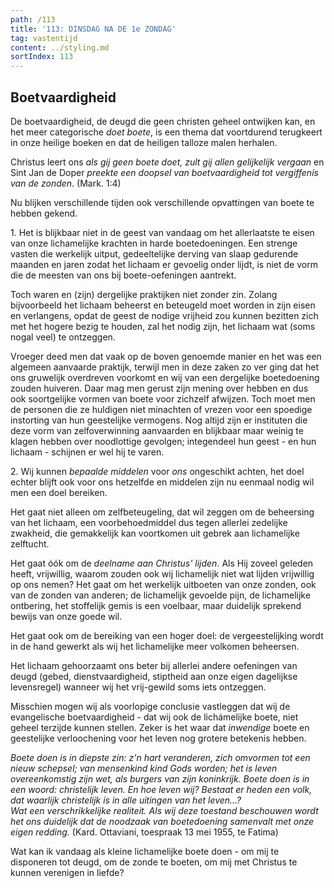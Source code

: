 ```yaml
---
path: /113
title: '113: DINSDAG NA DE 1e ZONDAG'
tag: vastentijd
content: ../styling.md
sortIndex: 113
---
```


## Boetvaardigheid

De boetvaardigheid, de deugd die geen christen geheel ontwijken kan, en het meer categorische _doet boete_, is een thema dat voortdurend terugkeert in onze heilige boeken en dat de heiligen talloze malen herhalen.

Christus leert ons _als gij geen boete doet, zult gij allen gelijkelijk vergaan_ en Sint Jan de Doper _preekte een doopsel van boetvaardigheid tot vergiffenis van de zonden_. (Mark. 1:4)

Nu blijken verschillende tijden ook verschillende opvattingen van boete te hebben gekend.

1\. Het is blijkbaar niet in de geest van vandaag om het allerlaatste te eisen van onze lichamelijke krachten in harde boetedoeningen. Een strenge vasten die werkelijk uitput, gedeeltelijke derving van slaap gedurende maanden en jaren zodat het lichaam er gevoelig onder lijdt, is niet de vorm die de meesten van ons bij boete-oefeningen aantrekt.

Toch waren en (zijn) dergelijke praktijken niet zonder zin. Zolang bijvoorbeeld het lichaam beheerst en beteugeld moet worden in zijn eisen en verlangens, opdat de geest de nodige vrijheid zou kunnen bezitten zich met het hogere bezig te houden, zal het nodig zijn, het lichaam wat (soms
nogal veel) te ontzeggen.

Vroeger deed men dat vaak op de boven genoemde manier en het was een algemeen aanvaarde praktijk, terwijl men in deze zaken zo ver ging dat het ons gruwelijk overdreven voorkomt en wij van een dergelijke boetedoening zouden huiveren. Daar mag men gerust zijn mening over hebben en dus ook soortgelijke vormen van boete voor zichzelf afwijzen. Toch moet men de personen die ze huldigen niet minachten of vrezen voor een spoedige instorting van hun geestelijke vermogens. Nog altijd zijn er instituten die deze vorm van zelfoverwinning aanvaarden en blijkbaar maar weinig te klagen hebben over noodlottige gevolgen; integendeel hun geest - en hun lichaam - schijnen er wel hij te varen.

2\. Wij kunnen _bepaalde middelen_ voor _ons_ ongeschikt achten, het doel echter blijft ook voor ons hetzelfde en middelen zijn nu eenmaal nodig wil men een doel bereiken.

Het gaat niet alleen om zelfbeteugeling, dat wil zeggen om de beheersing van het lichaam, een voorbehoedmiddel dus tegen allerlei zedelijke zwakheid, die gemakkelijk kan voortkomen uit gebrek aan lichamelijke zelftucht.

Het gaat óók om de _deelname aan Christus' lijden_. Als Hij zoveel geleden heeft, vrijwillig, waarom zouden ook wij lichamelijk niet wat lijden vrijwillig op ons nemen? Het gaat om het werkelijk uitboeten van onze zonden, ook van de zonden van anderen; de lichamelijk gevoelde pijn, de lichamelijke ontbering, het stoffelijk gemis is een voelbaar, maar duidelijk sprekend bewijs van onze goede wil.

Het gaat ook om de bereiking van een hoger doel: de vergeestelijking wordt in de hand gewerkt als wij het lichamelijke meer volkomen beheersen.

Het lichaam gehoorzaamt ons beter bij allerlei andere oefeningen van deugd (gebed, dienstvaardigheid, stiptheid aan onze eigen dagelijkse levensregel) wanneer wij het vrij-gewild soms iets ontzeggen.

Misschien mogen wij als voorlopige conclusie vastleggen dat wij de evangelische boetvaardigheid - dat wij ook de lichámelijke boete, niet geheel terzijde kunnen stellen. Zeker is het waar dat _inwendige_ boete en geestelijke verloochening voor het leven nog grotere betekenis hebben.

_Boete doen is in diepste zin: z'n hart veranderen, zich omvormen tot een nieuw schepsel; van mensenkind kind Gods worden; het is leven overeenkomstig zijn wet, als burgers van zijn koninkrijk. Boete doen is in een woord: christelijk leven. En hoe leven wij? Bestaat er heden een volk, dat waarlijk christelijk is in alle uitingen van het leven...?_  
_Wat een verschrikkelijke realiteit. Als wij deze toestand beschouwen wordt het ons duidelijk dat de noodzaak van boetedoening samenvalt met onze eigen redding._ (Kard. Ottaviani, toespraak 13 mei 1955, te Fatima)

Wat kan ik vandaag als kleine lichamelijke boete doen - om mij te disponeren tot deugd, om de zonde te boeten, om mij met Christus te kunnen verenigen in liefde?

